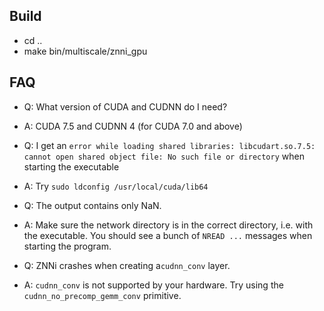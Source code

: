 
## Build
- cd ..
- make bin/multiscale/znni_gpu

## FAQ
* Q: What version of CUDA and CUDNN do I need?
* A: CUDA 7.5 and CUDNN 4 (for CUDA 7.0 and above)

* Q: I get an `error while loading shared libraries: libcudart.so.7.5: cannot open shared object file: No such file or directory` when starting the executable
* A: Try `sudo ldconfig /usr/local/cuda/lib64`

* Q: The output contains only NaN.
* A: Make sure the network directory is in the correct directory, i.e. with the executable. You should see a bunch of `NREAD ...` messages when starting the program.

* Q: ZNNi crashes when creating a`cudnn_conv` layer.
* A: `cudnn_conv` is not supported by your hardware. Try using the `cudnn_no_precomp_gemm_conv` primitive.


